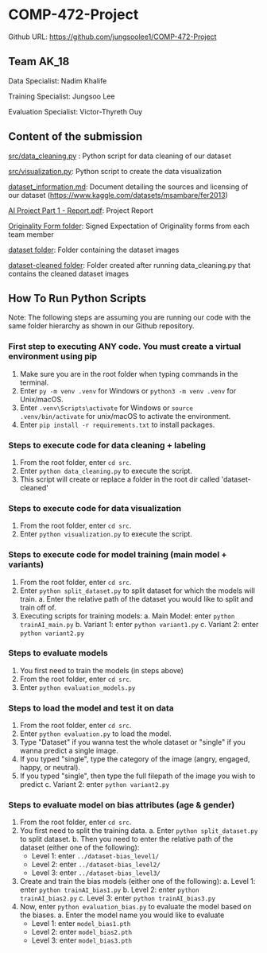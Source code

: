 # COMP-472-Project

Github URL: https://github.com/jungsoolee1/COMP-472-Project

## Team AK_18

Data Specialist: Nadim Khalife

Training Specialist: Jungsoo Lee

Evaluation Specialist: Victor-Thyreth Ouy

## Content of the submission

<ins>src/data_cleaning.py</ins> : Python script for data cleaning of our dataset

<ins>src/visualization.py</ins>: Python script to create the data visualization

<ins>dataset_information.md</ins>: Document detailing the sources and licensing of our dataset (https://www.kaggle.com/datasets/msambare/fer2013)

<ins>AI Project Part 1 - Report.pdf</ins>: Project Report

<ins>Originality Form folder</ins>: Signed Expectation of Originality forms from each team member

<ins>dataset folder</ins>: Folder containing the dataset images

<ins>dataset-cleaned folder</ins>: Folder created after running data_cleaning.py that contains the cleaned dataset images

## How To Run Python Scripts

Note: The following steps are assuming you are running our code with the same folder hierarchy as shown in our Github repository.

### First step to executing ANY code. You must create a virtual environment using pip

1. Make sure you are in the root folder when typing commands in the terminal.
2. Enter `py -m venv .venv` for Windows or `python3 -m venv .venv` for Unix/macOS.
3. Enter `.venv\Scripts\activate` for Windows or `source .venv/bin/activate` for unix/macOS to activate the environment.
4. Enter `pip install -r requirements.txt` to install packages.

### Steps to execute code for data cleaning + labeling

1. From the root folder, enter `cd src`.
2. Enter `python data_cleaning.py` to execute the script.
3. This script will create or replace a folder in the root dir called 'dataset-cleaned'

### Steps to execute code for data visualization

1. From the root folder, enter `cd src`.
2. Enter `python visualization.py` to execute the script.

### Steps to execute code for model training (main model + variants)

1. From the root folder, enter `cd src`.
2. Enter `python split_dataset.py` to split dataset for which the models will train.
   a. Enter the relative path of the dataset you would like to split and train off of.
3. Executing scripts for training models:
   a. Main Model: enter `python trainAI_main.py`
   b. Variant 1: enter `python variant1.py`
   c. Variant 2: enter `python variant2.py`

### Steps to evaluate models

1. You first need to train the models (in steps above)
2. From the root folder, enter `cd src`.
3. Enter `python evaluation_models.py`

### Steps to load the model and test it on data

1. From the root folder, enter `cd src`.
2. Enter `python evaluation.py` to load the model.
3. Type "Dataset" if you wanna test the whole dataset or "single" if you wanna predict a single image.
4. If you typed "single", type the category of the image (angry, engaged, happy, or neutral).
5. If you typed "single", then type the full filepath of the image you wish to predict
   c. Variant 2: enter `python variant2.py`

### Steps to evaluate model on bias attributes (age & gender)

1. From the root folder, enter `cd src`.
2. You first need to split the training data.
   a. Enter `python split_dataset.py` to split dataset.
   b. Then you need to enter the relative path of the dataset (either one of the following):
   - Level 1: enter `../dataset-bias_level1/`
   - Level 2: enter `../dataset-bias_level2/`
   - Level 3: enter `../dataset-bias_level3/`
3. Create and train the bias models (either one of the following):
   a. Level 1: enter `python trainAI_bias1.py`
   b. Level 2: enter `python trainAI_bias2.py`
   c. Level 3: enter `python trainAI_bias3.py`
4. Now, enter `python evaluation_bias.py` to evaluate the model based on the biases.
   a. Enter the model name you would like to evaluate
   - Level 1: enter `model_bias1.pth`
   - Level 2: enter `model_bias2.pth`
   - Level 3: enter `model_bias3.pth`

